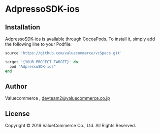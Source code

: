 # AdpressoSDK-ios


## Installation

AdpressoSDK-ios is available through [CocoaPods](http://cocoapods.org). To install
it, simply add the following line to your Podfile:

```ruby
source 'https://github.com/valuecommerce/vcSpecs.git'

target '{YOUR_PROJECT_TARGET}' do
  pod "AdpressoSDK-ios"
end
```

## Author

Valuecommerce , devteam2@valuecommerce.co.jp

## License

Copyright © 2016 ValueCommerce Co., Ltd. All Rights Reserved.
